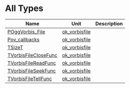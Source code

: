 # All Types


| Name | Unit | Description |
|---|---|---|
| [POggVorbis_File](ok_vorbisfile.md#POggVorbis_File) | [ok_vorbisfile](ok_vorbisfile.md) |   |
| [Pov_callbacks](ok_vorbisfile.md#Pov_callbacks) | [ok_vorbisfile](ok_vorbisfile.md) |   |
| [TSizeT](ok_vorbisfile.md#TSizeT) | [ok_vorbisfile](ok_vorbisfile.md) |   |
| [TVorbisFileCloseFunc](ok_vorbisfile.md#TVorbisFileCloseFunc) | [ok_vorbisfile](ok_vorbisfile.md) |   |
| [TVorbisFileReadFunc](ok_vorbisfile.md#TVorbisFileReadFunc) | [ok_vorbisfile](ok_vorbisfile.md) |   |
| [TVorbisFileSeekFunc](ok_vorbisfile.md#TVorbisFileSeekFunc) | [ok_vorbisfile](ok_vorbisfile.md) |   |
| [TVorbisFileTellFunc](ok_vorbisfile.md#TVorbisFileTellFunc) | [ok_vorbisfile](ok_vorbisfile.md) |   |
